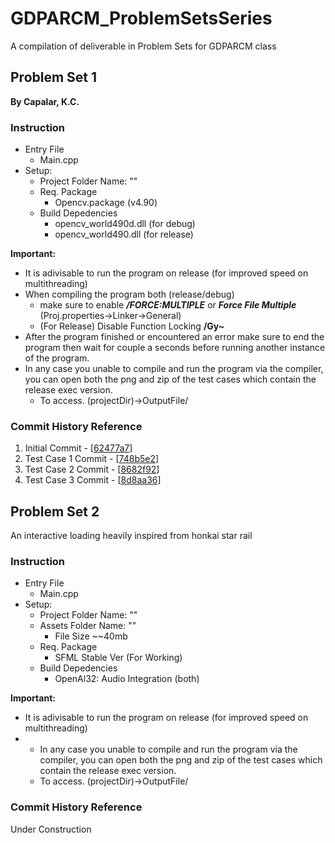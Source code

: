 # GDPARCM_ProblemSetsSeries
A compilation of deliverable in Problem Sets for GDPARCM class

## Problem Set 1
**By Capalar, K.C.**

### Instruction
- Entry File
  - Main.cpp
- Setup:
  - Project Folder Name: ""
  - Req. Package
    - Opencv.package (v4.90)
  - Build Depedencies
    - opencv_world490d.dll (for debug)
    - opencv_world490.dll (for release)
 
**Important:**
- It is adivisable to run the program on release (for improved speed on multithreading) 
- When compiling the program both (release/debug)
  - make sure to enable _**/FORCE:MULTIPLE**_ or _**Force File Multiple**_ (Proj.properties->Linker->General)
  - (For Release) Disable Function Locking **/Gy~**
- After the program finished or encountered an error make sure to end the program then wait for couple a seconds before running another instance of the program.
- In any case you unable to compile and run the program via the compiler, you can open both the png and zip of the test cases which contain the release exec version.
  - To access. (projectDir)->OutputFile/

### Commit History Reference
1. Initial Commit - [[62477a7](https://github.com/KCapss/GDPARCM_ProblemSetsSeries/commit/62477a735b8bb38a5ed5e57f79abef870032889d)]
2. Test Case 1 Commit - [[748b5e2](https://github.com/KCapss/GDPARCM_ProblemSetsSeries/commit/748b5e24c29c20b199e44ba670601ae0db6e861f)]
3. Test Case 2 Commit - [[8682f92](https://github.com/KCapss/GDPARCM_ProblemSetsSeries/commit/8682f9252fe88f00f36e6e48ecdf0c1553034856)]
4. Test Case 3 Commit  - [[8d8aa36](https://github.com/KCapss/GDPARCM_ProblemSetsSeries/commit/8d8aa3663b72526039acd24e8362f079c2584f49)]

## Problem Set 2
  An interactive loading heavily inspired from honkai star rail
  
### Instruction
- Entry File
  - Main.cpp
- Setup:
  - Project Folder Name: ""
  - Assets Folder Name: ""
    - File Size ~~40mb
  - Req. Package
    - SFML Stable Ver (For Working)
  - Build Depedencies
    - OpenAl32: Audio Integration (both)
    

**Important:**
- It is adivisable to run the program on release (for improved speed on multithreading)
- - In any case you unable to compile and run the program via the compiler, you can open both the png and zip of the test cases which contain the release exec version.
  - To access. (projectDir)->OutputFile/
 
### Commit History Reference
Under Construction

